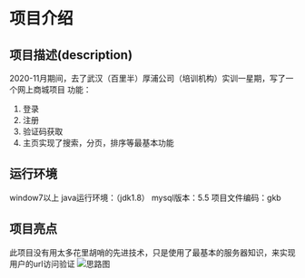 # 项目介绍
## 项目描述(description)
2020-11月期间，去了武汉（百里半）厚浦公司（培训机构）实训一星期，写了一个网上商城项目
功能：
1. 登录
2. 注册
3. 验证码获取
4. 主页实现了搜索，分页，排序等最基本功能

## 运行环境
window7以上
java运行环境：（jdk1.8）
mysql版本：5.5
项目文件编码：gkb

## 项目亮点
此项目没有用太多花里胡哨的先进技术，只是使用了最基本的服务器知识，来实现用户的url访问验证
![思路图](https://img-blog.csdnimg.cn/20201107162556996.png?x-oss-process=image/watermark,type_ZmFuZ3poZW5naGVpdGk,shadow_10,text_aHR0cHM6Ly9ibG9nLmNzZG4ubmV0L3FxXzQyNDE4MTY5,size_16,color_FFFFFF,t_70#pic_center)
